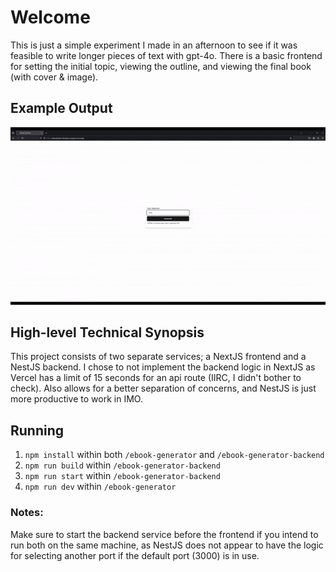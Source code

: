 # Welcome
This is just a simple experiment I made in an afternoon to see if it was feasible to write longer pieces of text with gpt-4o. There is a basic frontend for setting the initial topic, viewing the outline, and viewing the final book (with cover & image).

## Example Output
![image](demo.gif)

## High-level Technical Synopsis
This project consists of two separate services; a NextJS frontend and a NestJS backend. I chose to not implement the backend logic in NextJS as Vercel has a limit of 15 seconds for an api route (IIRC, I didn't bother to check). Also allows for a better separation of concerns, and NestJS is just more productive to work in IMO.

## Running
1. `npm install` within both `/ebook-generator` and `/ebook-generator-backend`
2. `npm run build` within `/ebook-generator-backend`
3. `npm run start` within `/ebook-generator-backend`
4. `npm run dev` within `/ebook-generator`

### Notes:
Make sure to start the backend service before the frontend if you intend to run both on the same machine, as NestJS does not appear to have the logic for selecting another port if the default port (3000) is in use.